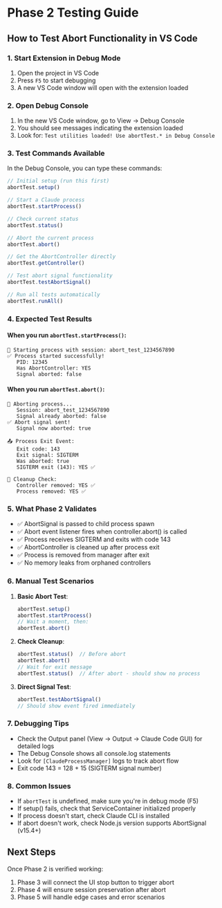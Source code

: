 # Phase 2 Testing Guide

## How to Test Abort Functionality in VS Code

### 1. Start Extension in Debug Mode
1. Open the project in VS Code
2. Press `F5` to start debugging
3. A new VS Code window will open with the extension loaded

### 2. Open Debug Console
1. In the new VS Code window, go to View → Debug Console
2. You should see messages indicating the extension loaded
3. Look for: `Test utilities loaded! Use abortTest.* in Debug Console`

### 3. Test Commands Available

In the Debug Console, you can type these commands:

```javascript
// Initial setup (run this first)
abortTest.setup()

// Start a Claude process
abortTest.startProcess()

// Check current status
abortTest.status()

// Abort the current process
abortTest.abort()

// Get the AbortController directly
abortTest.getController()

// Test abort signal functionality
abortTest.testAbortSignal()

// Run all tests automatically
abortTest.runAll()
```

### 4. Expected Test Results

#### When you run `abortTest.startProcess()`:
```
🚀 Starting process with session: abort_test_1234567890
✅ Process started successfully!
   PID: 12345
   Has AbortController: YES
   Signal aborted: false
```

#### When you run `abortTest.abort()`:
```
🛑 Aborting process...
   Session: abort_test_1234567890
   Signal already aborted: false
✅ Abort signal sent!
   Signal now aborted: true

📤 Process Exit Event:
   Exit code: 143
   Exit signal: SIGTERM
   Was aborted: true
   SIGTERM exit (143): YES ✅

🧹 Cleanup Check:
   Controller removed: YES ✅
   Process removed: YES ✅
```

### 5. What Phase 2 Validates

- ✅ AbortSignal is passed to child process spawn
- ✅ Abort event listener fires when controller.abort() is called
- ✅ Process receives SIGTERM and exits with code 143
- ✅ AbortController is cleaned up after process exit
- ✅ Process is removed from manager after exit
- ✅ No memory leaks from orphaned controllers

### 6. Manual Test Scenarios

1. **Basic Abort Test**:
   ```javascript
   abortTest.setup()
   abortTest.startProcess()
   // Wait a moment, then:
   abortTest.abort()
   ```

2. **Check Cleanup**:
   ```javascript
   abortTest.status()  // Before abort
   abortTest.abort()
   // Wait for exit message
   abortTest.status()  // After abort - should show no process
   ```

3. **Direct Signal Test**:
   ```javascript
   abortTest.testAbortSignal()
   // Should show event fired immediately
   ```

### 7. Debugging Tips

- Check the Output panel (View → Output → Claude Code GUI) for detailed logs
- The Debug Console shows all console.log statements
- Look for `[ClaudeProcessManager]` logs to track abort flow
- Exit code 143 = 128 + 15 (SIGTERM signal number)

### 8. Common Issues

- If `abortTest` is undefined, make sure you're in debug mode (F5)
- If setup() fails, check that ServiceContainer initialized properly
- If process doesn't start, check Claude CLI is installed
- If abort doesn't work, check Node.js version supports AbortSignal (v15.4+)

## Next Steps

Once Phase 2 is verified working:
1. Phase 3 will connect the UI stop button to trigger abort
2. Phase 4 will ensure session preservation after abort
3. Phase 5 will handle edge cases and error scenarios
